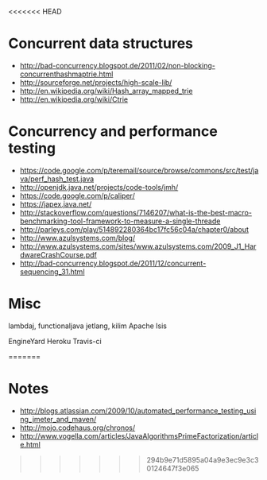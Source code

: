 <<<<<<< HEAD

# Concurrent data structures

- <http://bad-concurrency.blogspot.de/2011/02/non-blocking-concurrenthashmaptrie.html>
- <http://sourceforge.net/projects/high-scale-lib/>
- <http://en.wikipedia.org/wiki/Hash_array_mapped_trie>
- <http://en.wikipedia.org/wiki/Ctrie>


# Concurrency and performance testing

- <https://code.google.com/p/teremail/source/browse/commons/src/test/java/perf_hash_test.java>
- <http://openjdk.java.net/projects/code-tools/jmh/>
- <https://code.google.com/p/caliper/>
- <https://japex.java.net/>
- <http://stackoverflow.com/questions/7146207/what-is-the-best-macro-benchmarking-tool-framework-to-measure-a-single-threade>
- <http://parleys.com/play/514892280364bc17fc56c04a/chapter0/about>
- <http://www.azulsystems.com/blog/>
- <http://www.azulsystems.com/sites/www.azulsystems.com/2009_J1_HardwareCrashCourse.pdf>
- <http://bad-concurrency.blogspot.de/2011/12/concurrent-sequencing_31.html>


# Misc


lambdaj, functionaljava
jetlang, kilim
Apache Isis

EngineYard
Heroku
Travis-ci

=======
# Notes

- <http://blogs.atlassian.com/2009/10/automated_performance_testing_using_jmeter_and_maven/>
- <http://mojo.codehaus.org/chronos/>
- <http://www.vogella.com/articles/JavaAlgorithmsPrimeFactorization/article.html>
>>>>>>> 294b9e71d5895a04a9e3ec9e3c30124647f3e065

